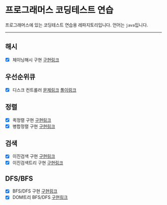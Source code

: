 # 프로그래머스 코딩테스트 연습
프로그래머스에 있는 코딩테스트 연습용 레파지토리입니다.
언어는 `java`입니다.

---

## 해시
* [x] 체이닝해시 구현 [구현링크](https://github.com/sinwoo1225/programming-test-practice/blob/master/src/hash/ChainHash.java)

## 우선순위큐
* [x] 디스크 컨트롤러  [문제링크](https://programmers.co.kr/learn/courses/30/lessons/42627) [풀이링크](https://github.com/sinwoo1225/programming-test-practice/blob/master/src/priorityqueue/DiskController.java)

## 정렬
* [x] 퀵정렬 구현 [구현링크](https://github.com/sinwoo1225/programming-test-practice/blob/master/src/sort/QuickSort.java)
* [x] 병합정렬 구현 [구현링크](https://github.com/sinwoo1225/programming-test-practice/blob/master/src/sort/MergeSort.java)

## 검색
* [x] 이진검색 구현 [구현링크](https://github.com/sinwoo1225/programming-test-practice/blob/master/src/search/BinarySearch.java)
* [x] 이진검색트리 구현  [구현링크](https://github.com/sinwoo1225/programming-test-practice/blob/master/src/search/BinarySearchTree.java)
## DFS/BFS
* [x] BFS/DFS 구현 [구현링크](https://github.com/sinwoo1225/programming-test-practice/blob/master/src/dfsbfs/BfsDfs.java)
* [x] DOM트리 BFS/DFS [구현링크](https://github.com/sinwoo1225/programming-test-practice/blob/master/src/dfsbfs/DOM.java)